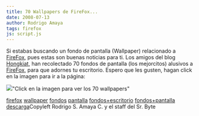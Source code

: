 ```yaml
---
title: 70 Wallpapers de FireFox...
date: 2008-07-13
author: Rodrigo Amaya
tags: firefox
js: script.js
---
```


Si estabas buscando un fondo de pantalla (Wallpaper) relacionado a [FireFox](http://srbyte.blogspot.com/2008/07/el-guiness-record-de-firefox-3.html),
      pues estas son buenas noticias para ti. Los amigos del blog [Hongkiat](http://www.hongkiat.com/), han recolectado 70 fondos de pantalla
      (los mejorcitos) alusivos a [FireFox,](http://srbyte.blogspot.com/2008/07/el-guiness-record-de-firefox-3.html)
      para que adornes tu escritorio. Espero que les gusten, hagan click en la imagen para ir a la
      página:

[![](http://bp0.blogger.com/_ayvorITawE4/SHqP7POgiVI/AAAAAAAAA40/45mlWEyD_VA/s400/beautiful-firefox.png)](http://www.hongkiat.com/blog/70-nice-and-beautiful-firefox-wallpapers/)"Click en la imagen para ver
      los 70 wallpapers"

[firefox](http://www.blogalaxia.com/tags/firefox) [wallpaper](http://www.blogalaxia.com/tags/wallpaper) [fondos](http://www.blogalaxia.com/tags/fondos) [pantalla](http://www.blogalaxia.com/tags/pantalla) [fondos+escritorio](http://www.blogalaxia.com/tags/fondos+escritorio) [fondos+pantalla](http://www.blogalaxia.com/tags/fondos+pantalla)
      [descarga](http://www.blogalaxia.com/tags/descarga)Copyleft Rodrigo S. Amaya C. y el staff del Sr.
      Byte